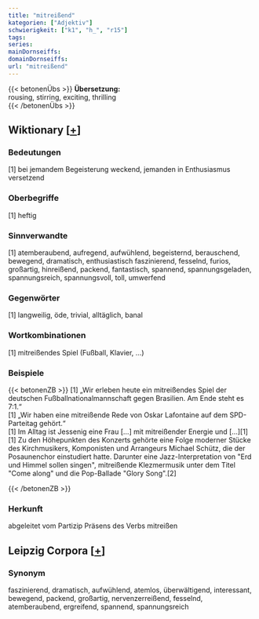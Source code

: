 ```yaml
---
title: "mitreißend"
kategorien: ["Adjektiv"]
schwierigkeit: ["k1", "h_", "r15"]
tags:
series:
mainDornseiffs:
domainDornseiffs:
url: "mitreißend"
---
```


{{< betonenÜbs >}}
**Übersetzung:**  
rousing, stirring, exciting, thrilling  
{{< /betonenÜbs >}}

## Wiktionary [[+](https://de.wiktionary.org/wiki/mitreißend)]

### Bedeutungen
[1] bei jemandem Begeisterung weckend, jemanden in Enthusiasmus versetzend  

### Oberbegriffe
[1] heftig  

### Sinnverwandte
[1] atemberaubend, aufregend, aufwühlend, begeisternd, berauschend, bewegend, dramatisch, enthusiastisch faszinierend, fesselnd, furios, großartig, hinreißend, packend, fantastisch, spannend, spannungsgeladen, spannungsreich, spannungsvoll, toll, umwerfend  

### Gegenwörter
[1] langweilig, öde, trivial, alltäglich, banal  

### Wortkombinationen
[1] mitreißendes Spiel (Fußball, Klavier, …)  

### Beispiele
{{< betonenZB >}}
[1] „Wir erleben heute ein mitreißendes Spiel der deutschen Fußballnationalmannschaft gegen Brasilien. Am Ende steht es 7:1.“  
[1] „Wir haben eine mitreißende Rede von Oskar Lafontaine auf dem SPD-Parteitag gehört.“  
[1] Im Alltag ist Jessenig eine Frau […] mit mitreißender Energie und […][1]  
[1] Zu den Höhepunkten des Konzerts gehörte eine Folge moderner Stücke des Kirchmusikers, Komponisten und Arrangeurs Michael Schütz, die der Posaunenchor einstudiert hatte. Darunter eine Jazz-Interpretation von "Erd und Himmel sollen singen", mitreißende Klezmermusik unter dem Titel "Come along" und die Pop-Ballade "Glory Song".[2]  

{{< /betonenZB >}}
### Herkunft
abgeleitet vom Partizip Präsens des Verbs mitreißen  


## Leipzig Corpora [[+](https://corpora.uni-leipzig.de/en/res?word=mitreißend&corpusId=deu_newscrawl-public_2018)]


### Synonym
faszinierend, dramatisch, aufwühlend, atemlos, überwältigend, interessant, bewegend, packend, großartig, nervenzerreißend, fesselnd, atemberaubend, ergreifend, spannend, spannungsreich

